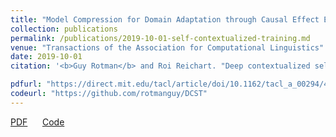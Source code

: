 ```yaml
---
title: "Model Compression for Domain Adaptation through Causal Effect Estimation"
collection: publications
permalink: /publications/2019-10-01-self-contextualized-training.md
venue: "Transactions of the Association for Computational Linguistics"
date: 2019-10-01
citation: '<b>Guy Rotman</b> and Roi Reichart. "Deep contextualized self-training for low resource dependency parsing." <i>Transactions of the Association for Computational Linguistics</i>. 2019, 7 695–713.'

pdfurl: "https://direct.mit.edu/tacl/article/doi/10.1162/tacl_a_00294/43533/Deep-Contextualized-Self-training-for-Low-Resource"
codeurl: "https://github.com/rotmanguy/DCST"
---  
```

<a href='https://direct.mit.edu/tacl/article/doi/10.1162/tacl_a_00294/43533/Deep-Contextualized-Self-training-for-Low-Resource'>PDF</a>
&nbsp;&nbsp;&nbsp;&nbsp;
<a href='https://github.com/rotmanguy/DCST'>Code</a>
&nbsp;&nbsp;&nbsp;&nbsp;
